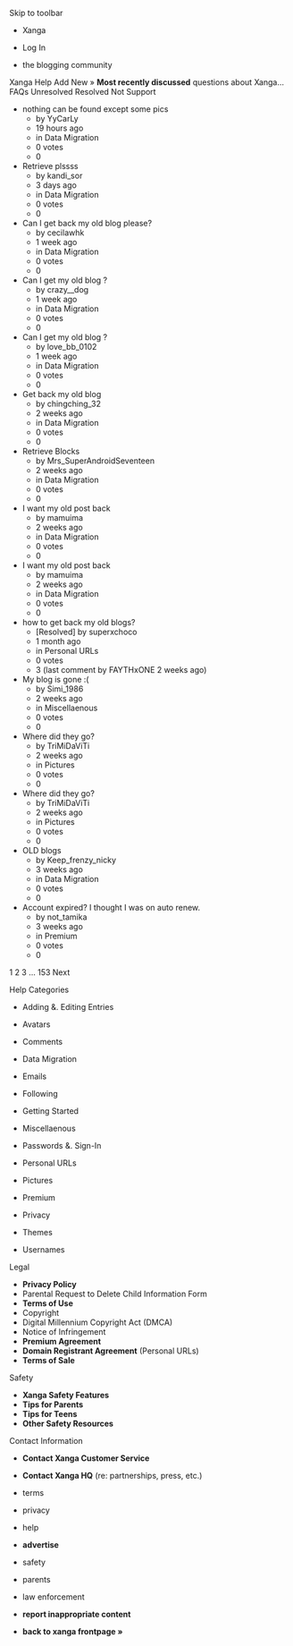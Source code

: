 Skip to toolbar

*   Xanga

*   Log In

*   the blogging community

Xanga Help Add New » **Most recently discussed** questions about Xanga… FAQs Unresolved Resolved Not Support

*   nothing can be found except some pics
    *   by YyCarLy
    *   19 hours ago
    *   in Data Migration
    *   0 votes
    *   0
*   Retrieve plssss
    *   by kandi\_sor
    *   3 days ago
    *   in Data Migration
    *   0 votes
    *   0
*   Can I get back my old blog please?
    *   by cecilawhk
    *   1 week ago
    *   in Data Migration
    *   0 votes
    *   0
*   Can I get my old blog ?
    *   by crazy\_\_dog
    *   1 week ago
    *   in Data Migration
    *   0 votes
    *   0
*   Can I get my old blog ?
    *   by love\_bb\_0102
    *   1 week ago
    *   in Data Migration
    *   0 votes
    *   0
*   Get back my old blog
    *   by chingching\_32
    *   2 weeks ago
    *   in Data Migration
    *   0 votes
    *   0
*   Retrieve Blocks
    *   by Mrs\_SuperAndroidSeventeen
    *   2 weeks ago
    *   in Data Migration
    *   0 votes
    *   0
*   I want my old post back
    *   by mamuima
    *   2 weeks ago
    *   in Data Migration
    *   0 votes
    *   0
*   I want my old post back
    *   by mamuima
    *   2 weeks ago
    *   in Data Migration
    *   0 votes
    *   0
*   how to get back my old blogs?
    *   \[Resolved\] by superxchoco
    *   1 month ago
    *   in Personal URLs
    *   0 votes
    *   3 (last comment by FAYTHxONE 2 weeks ago)
*   My blog is gone :(
    *   by Simi\_1986
    *   2 weeks ago
    *   in Miscellaenous
    *   0 votes
    *   0
*   Where did they go?
    *   by TriMiDaViTi
    *   2 weeks ago
    *   in Pictures
    *   0 votes
    *   0
*   Where did they go?
    *   by TriMiDaViTi
    *   2 weeks ago
    *   in Pictures
    *   0 votes
    *   0
*   OLD blogs
    *   by Keep\_frenzy\_nicky
    *   3 weeks ago
    *   in Data Migration
    *   0 votes
    *   0
*   Account expired? I thought I was on auto renew.
    *   by not\_tamika
    *   3 weeks ago
    *   in Premium
    *   0 votes
    *   0

1 2 3 ... 153 Next

Help Categories

*   Adding &. Editing Entries
*   Avatars
*   Comments
*   Data Migration
*   Emails
*   Following
*   Getting Started
*   Miscellaenous

*   Passwords &. Sign-In
*   Personal URLs
*   Pictures
*   Premium
*   Privacy
*   Themes
*   Usernames

Legal

*   **Privacy Policy**
*   Parental Request to Delete Child Information Form
*   **Terms of Use**
*   Copyright
*   Digital Millennium Copyright Act (DMCA)
*   Notice of Infringement
*   **Premium Agreement**
*   **Domain Registrant Agreement** (Personal URLs)
*   **Terms of Sale**

Safety

*   **Xanga Safety Features**
*   **Tips for Parents**
*   **Tips for Teens**
*   **Other Safety Resources**

Contact Information

*   **Contact Xanga Customer Service**
*   **Contact Xanga HQ** (re: partnerships, press, etc.)

*   terms
*   privacy
*   help
*   **advertise**

*   safety
*   parents
*   law enforcement
*   **report inappropriate content**

*   **back to xanga frontpage »**